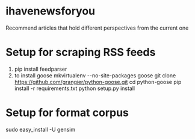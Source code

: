 # ihavenewsforyou
Recommend articles that hold different perspectives from the current one

# Setup for scraping RSS feeds
1. pip install feedparser
2. to install goose
mkvirtualenv --no-site-packages goose
git clone https://github.com/grangier/python-goose.git
cd python-goose
pip install -r requirements.txt
python setup.py install

# Setup for format corpus
sudo easy_install -U gensim
